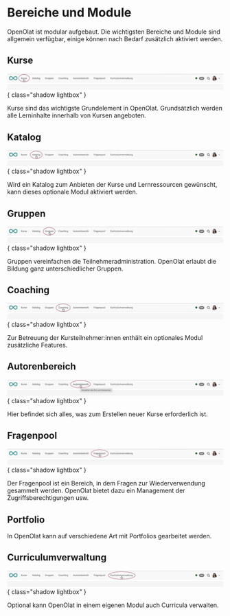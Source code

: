 # Bereiche und Module 

OpenOlat ist modular aufgebaut. Die wichtigsten Bereiche und Module sind allgemein verfügbar, einige können nach Bedarf zusätzlich aktiviert werden.

## Kurse

![bereiche_kurse_v1_de.png](assets/bereiche_kurse_v1_de.png){ class="shadow lightbox" }

Kurse sind das wichtigste Grundelement in OpenOlat. Grundsätzlich werden alle Lerninhalte innerhalb von Kursen angeboten.

## Katalog

![bereiche_katalog_v1_de.png](assets/bereiche_katalog_v1_de.png){ class="shadow lightbox" }

Wird ein Katalog zum Anbieten der Kurse und Lernressourcen gewünscht, kann dieses optionale Modul aktiviert werden.

## Gruppen

![bereiche_gruppen_v1_de.png](assets/bereiche_gruppen_v1_de.png){ class="shadow lightbox" }

Gruppen vereinfachen die Teilnehmeradministration. OpenOlat erlaubt die Bildung ganz unterschiedlicher Gruppen.

## Coaching

![bereiche_coaching_v1_de.png](assets/bereiche_coaching_v1_de.png){ class="shadow lightbox" }

Zur Betreuung der Kursteilnehmer:innen enthält ein optionales Modul zusätzliche Features.

## Autorenbereich

![bereiche_autorenbereich_v1_de.png](assets/bereiche_autorenbereich_v1_de.png){ class="shadow lightbox" }

Hier befindet sich alles, was zum Erstellen neuer Kurse erforderlich ist.


## Fragenpool

![bereiche_fragenpool_v1_de.png](assets/bereiche_fragenpool_v1_de.png){ class="shadow lightbox" }

Der Fragenpool ist ein Bereich, in dem Fragen zur Wiederverwendung gesammelt werden. OpenOlat bietet dazu ein Management der Zugriffsberechtigungen usw.

## Portfolio

In OpenOlat kann auf verschiedene Art mit Portfolios gearbeitet werden.

## Curriculumverwaltung

![bereiche_curriculumverwaltung_v1_de.png](assets/bereiche_curriculumverwaltung_v1_de.png){ class="shadow lightbox" }

Optional kann OpenOlat in einem eigenen Modul auch Curricula verwalten.
